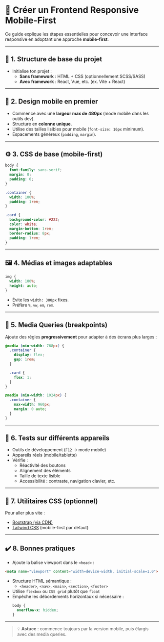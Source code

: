 
# 📱 Créer un Frontend Responsive Mobile-First

Ce guide explique les étapes essentielles pour concevoir une interface responsive en adoptant une approche **mobile-first**.

---

## 🧱 1. Structure de base du projet

- Initialise ton projet :
  - **Sans framework** : HTML + CSS (optionnellement SCSS/SASS)
  - **Avec framework** : React, Vue, etc. (ex. Vite + React)

---

## 🎨 2. Design mobile en premier

- Commence avec une **largeur max de 480px** (mode mobile dans les outils dev).
- Structure en **colonne unique**.
- Utilise des tailles lisibles pour mobile (`font-size: 16px` minimum).
- Espacements généreux (`padding`, `margin`).

---

## ⚙️ 3. CSS de base (mobile-first)

```css
body {
  font-family: sans-serif;
  margin: 0;
  padding: 0;
}

.container {
  width: 100%;
  padding: 1rem;
}

.card {
  background-color: #222;
  color: white;
  margin-bottom: 1rem;
  border-radius: 8px;
  padding: 1rem;
}
```

---

## 🖼️ 4. Médias et images adaptables

```css
img {
  width: 100%;
  height: auto;
}
```

- Évite les `width: 300px` fixes.
- Préfère `%`, `vw`, `em`, `rem`.

---

## 📱 5. Media Queries (breakpoints)

Ajoute des règles **progressivement** pour adapter à des écrans plus larges :

```css
@media (min-width: 768px) {
  .container {
    display: flex;
    gap: 1rem;
  }

  .card {
    flex: 1;
  }
}

@media (min-width: 1024px) {
  .container {
    max-width: 960px;
    margin: 0 auto;
  }
}
```

---

## 🧪 6. Tests sur différents appareils

- Outils de développement (`F12` → mode mobile)
- Appareils réels (mobile/tablette)
- Vérifie :
  - Réactivité des boutons
  - Alignement des éléments
  - Taille de texte lisible
  - Accessibilité : contraste, navigation clavier, etc.

---

## 🧰 7. Utilitaires CSS (optionnel)

Pour aller plus vite :

- [Bootstrap (via CDN)](https://getbootstrap.com/)
- [Tailwind CSS](https://tailwindcss.com/) (mobile-first par défaut)

---

## ✔️ 8. Bonnes pratiques

- Ajoute la balise viewport dans le `<head>` :

```html
<meta name="viewport" content="width=device-width, initial-scale=1.0">
```

- Structure HTML sémantique :
  - `<header>`, `<nav>`, `<main>`, `<section>`, `<footer>`
- Utilise `flexbox` ou `CSS grid` plutôt que `float`
- Empêche les débordements horizontaux si nécessaire :
  ```css
  body {
    overflow-x: hidden;
  }
  ```

---

> 💡 **Astuce** : commence toujours par la version mobile, puis élargis avec des media queries.
